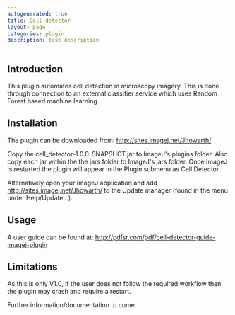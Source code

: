 ```yaml
---
autogenerated: true
title: Cell detector
layout: page
categories: plugin
description: test description
---
```


**Introduction**
----------------

This plugin automates cell detection in microscopy imagery. This is done through connection to an external classifier service which uses Random Forest based machine learning.

**Installation**
----------------

The plugin can be downloaded from: http://sites.imagej.net/Jhowarth/

Copy the cell\_detector-1.0.0-SNAPSHOT.jar to ImageJ's plugins folder. Also copy each jar within the the jars folder to ImageJ's jars folder. Once ImageJ is restarted the plugin will appear in the Plugin submenu as Cell Detector.

Alternatively open your ImageJ application and add http://sites.imagej.net/Jhowarth/ to the Update manager (found in the menu under Help/Update...).

**Usage**
---------

A user guide can be found at: http://pdfsr.com/pdf/cell-detector-guide-imagej-plugin

**Limitations**
---------------

As this is only V1.0, if the user does not follow the required workflow then the plugin may crash and require a restart.

Further information/documentation to come.
